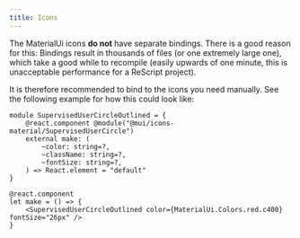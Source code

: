 ```yaml
---
title: Icons
---
```


The MaterialUi icons **do not** have separate bindings. There is a good reason
for this: Bindings result in thousands of files (or one extremely large one),
which take a good while to recompile (easily upwards of one minute, this is
unacceptable performance for a ReScript project).

It is therefore recommended to bind to the icons you need manually. See the
following example for how this could look like:

```rescript
module SupervisedUserCircleOutlined = {
    @react.component @module("@mui/icons-material/SupervisedUserCircle")
    external make: (
        ~color: string=?,
        ~className: string=?,
        ~fontSize: string=?,
    ) => React.element = "default"
}

@react.component
let make = () => {
    <SupervisedUserCircleOutlined color={MaterialUi.Colors.red.c400} fontSize="26px" />
}
```
